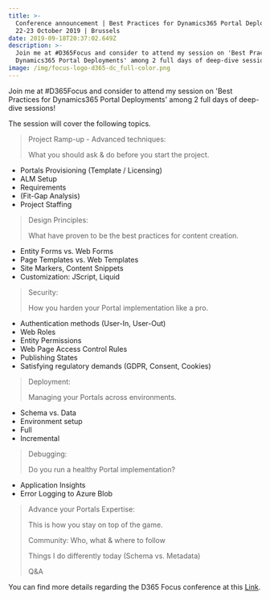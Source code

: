 ```yaml
---
title: >-
  Conference announcement | Best Practices for Dynamics365 Portal Deployments |
  22-23 October 2019 | Brussels
date: 2019-09-18T20:37:02.649Z
description: >-
  Join me at #D365Focus and consider to attend my session on 'Best Practices for
  Dynamics365 Portal Deployments' among 2 full days of deep-dive sessions! 
image: /img/focus-logo-d365-dc_full-color.png
---
```

Join me at #D365Focus and consider to attend my session on 'Best Practices for Dynamics365 Portal Deployments' among 2 full days of deep-dive sessions! 

The session will cover the following topics.

> Project Ramp-up - Advanced techniques:
>
> What you should ask & do before you start the project.

* Portals Provisioning (Template / Licensing)
* ALM Setup
* Requirements
* (Fit-Gap Analysis)
* Project Staffing



> Design Principles:
>
> What have proven to be the best practices for content creation.

* Entity Forms vs. Web Forms
* Page Templates vs. Web Templates
* Site Markers, Content Snippets
* Customization: JScript, Liquid

> Security:
>
> How you harden your Portal implementation like a pro.

* Authentication methods (User-In, User-Out)
* Web Roles
* Entity Permissions
* Web Page Access Control Rules
* Publishing States
* Satisfying regulatory demands (GDPR, Consent, Cookies)



> Deployment:
>
> Managing your Portals across environments.

* Schema vs. Data
* Environment setup
* Full
* Incremental



> Debugging:
>
> Do you run a healthy Portal implementation?

* Application Insights
* Error Logging to Azure Blob

> Advance your Portals Expertise:
>
> This is how you stay on top of the game.
>
> Community: Who, what & where to follow
>
> Things I do differently today (Schema vs. Metadata)
>
> Q&A



You can find more details regarding the D365 Focus conference at this [Link](https://www.ugfocus.com/home?utm_source=Speaker&utm_medium=social%20media&utm_campaign=D365Focus).
